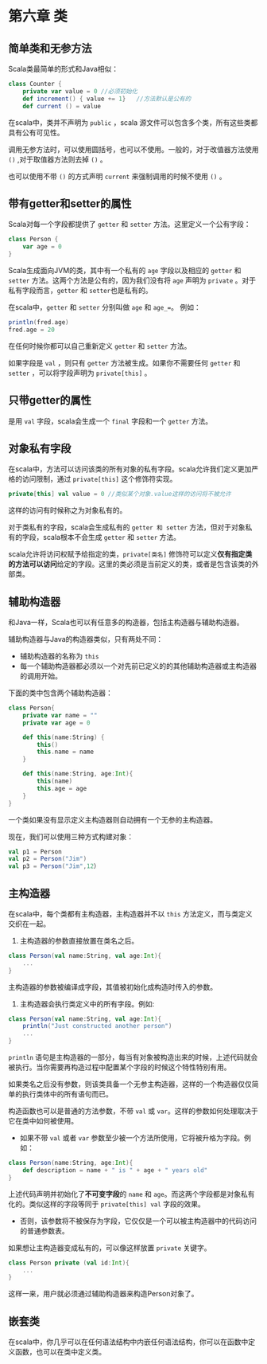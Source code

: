# 第六章 类

## 简单类和无参方法

Scala类最简单的形式和Java相似：

```scala
class Counter {
    private var value = 0 //必须初始化
    def increment() { value += 1}   //方法默认是公有的
    def current () = value
```

在scala中，类并不声明为 `public` ，scala 源文件可以包含多个类，所有这些类都具有公有可见性。

调用无参方法时，可以使用圆括号，也可以不使用。一般的，对于改值器方法使用 `()` ,对于取值器方法则去掉 `()` 。

也可以使用不带 `()` 的方式声明 `current` 来强制调用的时候不使用 `()` 。

## 带有getter和setter的属性

Scala对每一个字段都提供了 `getter` 和 `setter` 方法。这里定义一个公有字段：

```scala
class Person {
    var age = 0
}
```

Scala生成面向JVM的类，其中有一个私有的 `age` 字段以及相应的 `getter` 和 `setter` 方法。这两个方法是公有的，因为我们没有将 `age` 声明为 `private` 。对于私有字段而言，`getter` 和 `setter`也是私有的。

在scala中，`getter` 和 `setter` 分别叫做 `age` 和 `age_=`。 例如：

```scala
println(fred.age)
fred.age = 20
```

在任何时候你都可以自己重新定义 `getter` 和 `setter` 方法。

如果字段是 `val` ，则只有 `getter` 方法被生成。如果你不需要任何 `getter` 和 `setter` ，可以将字段声明为 `private[this]` 。

## 只带getter的属性

是用 `val` 字段，scala会生成一个 `final` 字段和一个 `getter` 方法。

## 对象私有字段

在scala中，方法可以访问该类的所有对象的私有字段。scala允许我们定义更加严格的访问限制，通过 `private[this]` 这个修饰符实现。

```scala
private[this] val value = 0 //类似某个对象.value这样的访问将不被允许
```

这样的访问有时候称之为对象私有的。

对于类私有的字段，scala会生成私有的 `getter 和 setter` 方法，但对于对象私有的字段，scala根本不会生成 `getter` 和 `setter` 方法。

scala允许将访问权赋予给指定的类，`private[类名]` 修饰符可以定义**仅有指定类的方法可以访问**给定的字段。这里的类必须是当前定义的类，或者是包含该类的外部类。

## 辅助构造器

和Java一样，Scala也可以有任意多的构造器，包括主构造器与辅助构造器。

辅助构造器与Java的构造器类似，只有两处不同：

- 辅助构造器的名称为 `this`
- 每一个辅助构造器都必须以一个对先前已定义的的其他辅助构造器或主构造器的调用开始。

下面的类中包含两个辅助构造器：

```scala
class Person{
    private var name = ""
    private var age = 0

    def this(name:String) {
        this()
        this.name = name
    }

    def this(name:String, age:Int){
        this(name)
        this.age = age
    }
}
```

一个类如果没有显示定义主构造器则自动拥有一个无参的主构造器。

现在，我们可以使用三种方式构建对象：

```scala
val p1 = Person
val p2 = Person("Jim")
val p3 = Person("Jim",12）
```

## 主构造器

在scala中，每个类都有主构造器，主构造器并不以 `this` 方法定义，而与类定义交织在一起。

1. 主构造器的参数直接放置在类名之后。

```scala
class Person(val name:String, val age:Int){
    ...
}
```

主构造器的参数被编译成字段，其值被初始化成构造时传入的参数。

1. 主构造器会执行类定义中的所有字段。例如:

```scala
class Person(val name:String, val age:Int){
    println("Just constructed another person")
    ...
}
```

`println` 语句是主构造器的一部分，每当有对象被构造出来的时候，上述代码就会被执行。当你需要再构造过程中配置某个字段的时候这个特性特别有用。

如果类名之后没有参数，则该类具备一个无参主构造器，这样的一个构造器仅仅简单的执行类体中的所有语句而已。

构造函数也可以是普通的方法参数，不带 `val` 或 `var`。这样的参数如何处理取决于它在类中如何被使用。

- 如果不带 `val` 或者 `var` 参数至少被一个方法所使用，它将被升格为字段。例如：

```scala
class Person(name:String, age:Int){
    def description = name + " is " + age + " years old"
}
```

上述代码声明并初始化了**不可变字段**的 `name` 和 `age`。而这两个字段都是对象私有化的。类似这样的字段等同于 `private[this] val` 字段的效果。

- 否则，该参数将不被保存为字段，它仅仅是一个可以被主构造器中的代码访问的普通参数表。

如果想让主构造器变成私有的，可以像这样放置 `private` 关键字。

```scala
class Person private (val id:Int){
    ...
}
```

这样一来，用户就必须通过辅助构造器来构造Person对象了。

## 嵌套类

在scala中，你几乎可以在任何语法结构中内嵌任何语法结构，你可以在函数中定义函数，也可以在类中定义类。
